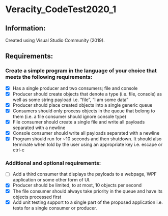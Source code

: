 # Veracity_CodeTest2020_1

## Information:
Created using Visual Studio Community (2019).

## Requirements:
### Create a simple program in the language of your choice that meets the following requirements:
- [x] Has a single producer and two consumers; file and console
- [x] Producer should create objects that denote a type (i.e. file, console) as well as some string payload i.e. “file”, “I am some data”
- [x] Producer should place created objects into a single generic queue
- [x] Consumers should only process objects in the queue that belong to them (i.e. a file consumer should ignore console type)
- [x] File consumer should create a single file and write all payloads separated with a newline
- [x] Console consumer should write all payloads separated with a newline
- [x] Program should run for ~10 seconds and then shutdown. It should also terminate when told by the user using an appropriate key i.e. escape or ctrl-c
### Additional and optional requirements:
- [ ] Add a third consumer that displays the payloads to a webpage, WPF application or some other form of UI.
- [x] Producer should be limited, to at most, 10 objects per second
- [x] The file consumer should always take priority in the queue and have its objects processed first
- [x] Add unit testing support to a single part of the proposed application i.e. tests for a single consumer or producer.
